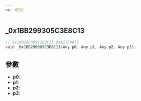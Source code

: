 ```yaml
---
ns: MISC
---
```

## _0x1BB299305C3E8C13

```c
// 0x1BB299305C3E8C13 0xA27F4472
void _0x1BB299305C3E8C13(Any p0, Any p1, Any p2, Any p3);
```


## 參數
* **p0**: 
* **p1**: 
* **p2**: 
* **p3**: 


